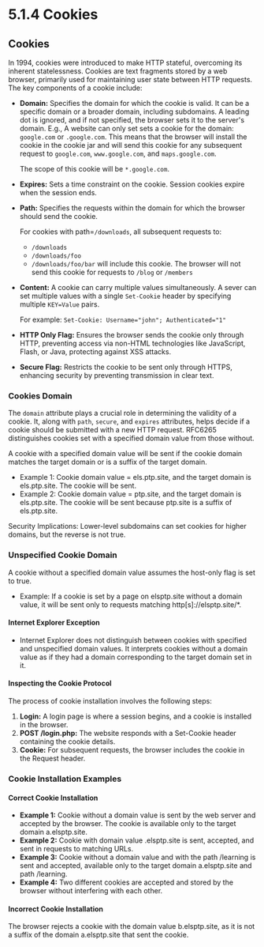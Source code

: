 # 5.1.4 Cookies

## **Cookies**

In 1994, cookies were introduced to make HTTP stateful, overcoming its inherent statelessness. Cookies are text fragments stored by a web browser, primarily used for maintaining user state between HTTP requests. The key components of a cookie include:

*   **Domain:** Specifies the domain for which the cookie is valid. It can be a specific domain or a broader domain, including subdomains. A leading dot is ignored, and if not specified, the browser sets it to the server's domain. E.g., A website can only set sets a cookie for the domain: `google.com` or `.google.com`. This means that the browser will install the cookie in the cookie jar and will send this cookie for any subsequent request to `google.com`, `www.google.com`, and `maps.google.com`.

    The scope of this cookie will be `*.google.com`.&#x20;
* **Expires:** Sets a time constraint on the cookie. Session cookies expire when the session ends.
*   **Path:** Specifies the requests within the domain for which the browser should send the cookie.&#x20;

    &#x20;For cookies with path=`/downloads`, all subsequent requests to:

    * `/downloads`
    * `/downloads/foo`
    * `/downloads/foo/bar` will include this cookie. The browser will not send this cookie for requests to `/blog` or `/members`
*   **Content:** A cookie can carry multiple values simultaneously. A sever can set multiple values with a single `Set-Cookie` header by specifying multiple `KEY=Value` pairs.

    For example: `Set-Cookie: Username="john"; Authenticated="1"`
* **HTTP Only Flag:** Ensures the browser sends the cookie only through HTTP, preventing access via non-HTML technologies like JavaScript, Flash, or Java, protecting against XSS attacks.
* **Secure Flag:** Restricts the cookie to be sent only through HTTPS, enhancing security by preventing transmission in clear text.

### **Cookies Domain**

The `domain` attribute plays a crucial role in determining the validity of a cookie. It, along with `path`, `secure`, and `expires` attributes, helps decide if a cookie should be submitted with a new HTTP request. RFC6265 distinguishes cookies set with a specified domain value from those without.

A cookie with a specified domain value will be sent if the cookie domain matches the target domain or is a suffix of the target domain.

* Example 1: Cookie domain value = els.ptp.site, and the target domain is els.ptp.site. The cookie will be sent.
* Example 2: Cookie domain value = ptp.site, and the target domain is els.ptp.site. The cookie will be sent because ptp.site is a suffix of els.ptp.site.

Security Implications: Lower-level subdomains can set cookies for higher domains, but the reverse is not true.

### **Unspecified Cookie Domain**

A cookie without a specified domain value assumes the host-only flag is set to true.

* Example: If a cookie is set by a page on elsptp.site without a domain value, it will be sent only to requests matching http\[s]://elsptp.site/\*.

#### **Internet Explorer Exception**

* Internet Explorer does not distinguish between cookies with specified and unspecified domain values. It interprets cookies without a domain value as if they had a domain corresponding to the target domain set in it.

#### **Inspecting the Cookie Protocol**

The process of cookie installation involves the following steps:

1. **Login:** A login page is where a session begins, and a cookie is installed in the browser.
2. **POST /login.php:** The website responds with a Set-Cookie header containing the cookie details.
3. **Cookie:** For subsequent requests, the browser includes the cookie in the Request header.

### **Cookie Installation Examples**

#### **Correct Cookie Installation**

* **Example 1:** Cookie without a domain value is sent by the web server and accepted by the browser. The cookie is available only to the target domain a.elsptp.site.
* **Example 2:** Cookie with domain value .elsptp.site is sent, accepted, and sent in requests to matching URLs.
* **Example 3:** Cookie without a domain value and with the path /learning is sent and accepted, available only to the target domain a.elsptp.site and path /learning.
* **Example 4:** Two different cookies are accepted and stored by the browser without interfering with each other.

#### **Incorrect Cookie Installation**

The browser rejects a cookie with the domain value b.elsptp.site, as it is not a suffix of the domain a.elsptp.site that sent the cookie.

